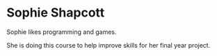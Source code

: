 # Sophie Shapcott

Sophie likes programming and games.

She is doing this course to help improve skills for her final year project.
